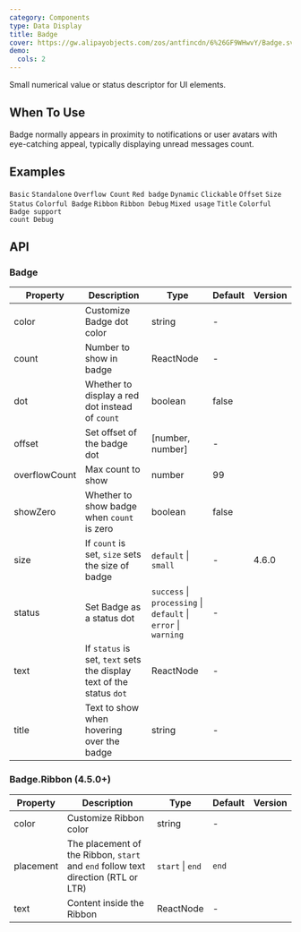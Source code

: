 ```yaml
---
category: Components
type: Data Display
title: Badge
cover: https://gw.alipayobjects.com/zos/antfincdn/6%26GF9WHwvY/Badge.svg
demo:
  cols: 2
---
```


Small numerical value or status descriptor for UI elements.

## When To Use

Badge normally appears in proximity to notifications or user avatars with eye-catching appeal, typically displaying unread messages count.

## Examples

<code src="./demo/basic.tsx">Basic</code>
<code src="./demo/no-wrapper.tsx">Standalone</code>
<code src="./demo/overflow.tsx">Overflow Count</code>
<code src="./demo/dot.tsx">Red badge</code>
<code src="./demo/change.tsx">Dynamic</code>
<code src="./demo/link.tsx">Clickable</code>
<code src="./demo/offset.tsx">Offset</code>
<code src="./demo/size.tsx">Size</code>
<code src="./demo/status.tsx">Status</code>
<code src="./demo/colorful.tsx">Colorful Badge</code>
<code src="./demo/ribbbon.tsx">Ribbon</code>
<code src="./demo/ribbon-debug.tsx">Ribbon Debug</code>
<code src="./demo/mix.tsx">Mixed usage</code>
<code src="./demo/title.tsx">Title</code>
<code src="./demo/colorful-with-count-debug.tsx">Colorful Badge support count Debug</code>

## API

### Badge

| Property      | Description                                                          | Type                                                           | Default | Version |
| ------------- | -------------------------------------------------------------------- | -------------------------------------------------------------- | ------- | ------- |
| color         | Customize Badge dot color                                            | string                                                         | -       |         |
| count         | Number to show in badge                                              | ReactNode                                                      | -       |         |
| dot           | Whether to display a red dot instead of `count`                      | boolean                                                        | false   |         |
| offset        | Set offset of the badge dot                                          | \[number, number]                                              | -       |         |
| overflowCount | Max count to show                                                    | number                                                         | 99      |         |
| showZero      | Whether to show badge when `count` is zero                           | boolean                                                        | false   |         |
| size          | If `count` is set, `size` sets the size of badge                     | `default` \| `small`                                           | -       | 4.6.0   |
| status        | Set Badge as a status dot                                            | `success` \| `processing` \| `default` \| `error` \| `warning` | -       |         |
| text          | If `status` is set, `text` sets the display text of the status `dot` | ReactNode                                                      | -       |         |
| title         | Text to show when hovering over the badge                            | string                                                         | -       |         |

### Badge.Ribbon (4.5.0+)

| Property  | Description                                                                       | Type             | Default | Version |
| --------- | --------------------------------------------------------------------------------- | ---------------- | ------- | ------- |
| color     | Customize Ribbon color                                                            | string           | -       |         |
| placement | The placement of the Ribbon, `start` and `end` follow text direction (RTL or LTR) | `start` \| `end` | `end`   |         |
| text      | Content inside the Ribbon                                                         | ReactNode        | -       |         |
